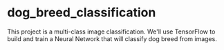 # dog_breed_classification
This project is a multi-class image classification.  We'll use TensorFlow to build and train a Neural Network that will classify dog breed from images.
